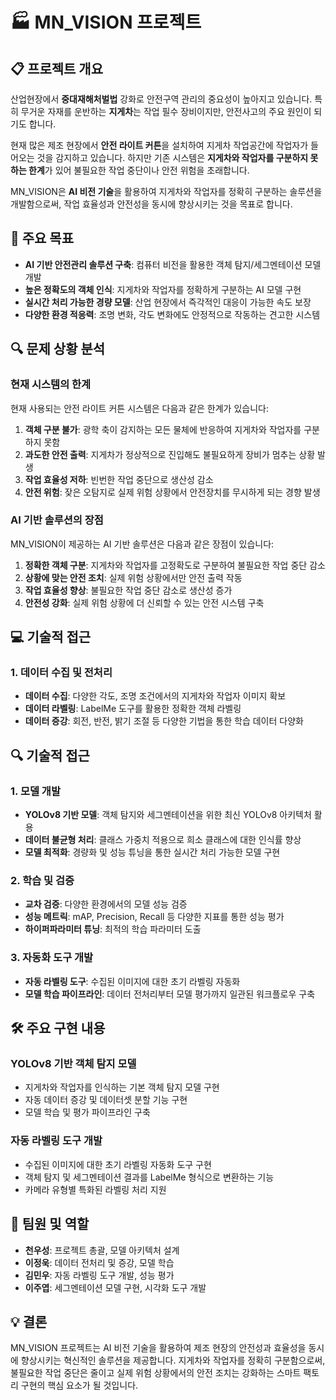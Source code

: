 # 🏭 MN_VISION 프로젝트

## 📋 프로젝트 개요

산업현장에서 **중대재해처벌법** 강화로 안전구역 관리의 중요성이 높아지고 있습니다. 특히 무거운 자재를 운반하는 **지게차**는 작업 필수 장비이지만, 안전사고의 주요 원인이 되기도 합니다.

현재 많은 제조 현장에서 **안전 라이트 커튼**을 설치하여 지게차 작업공간에 작업자가 들어오는 것을 감지하고 있습니다. 하지만 기존 시스템은 **지게차와 작업자를 구분하지 못하는 한계**가 있어 불필요한 작업 중단이나 안전 위험을 초래합니다.

MN_VISION은 **AI 비전 기술**을 활용하여 지게차와 작업자를 정확히 구분하는 솔루션을 개발함으로써, 작업 효율성과 안전성을 동시에 향상시키는 것을 목표로 합니다.

## 🎯 주요 목표

- **AI 기반 안전관리 솔루션 구축**: 컴퓨터 비전을 활용한 객체 탐지/세그멘테이션 모델 개발
- **높은 정확도의 객체 인식**: 지게차와 작업자를 정확하게 구분하는 AI 모델 구현
- **실시간 처리 가능한 경량 모델**: 산업 현장에서 즉각적인 대응이 가능한 속도 보장
- **다양한 환경 적응력**: 조명 변화, 각도 변화에도 안정적으로 작동하는 견고한 시스템

## 🔍 문제 상황 분석

### 현재 시스템의 한계

현재 사용되는 안전 라이트 커튼 시스템은 다음과 같은 한계가 있습니다:

1. **객체 구분 불가**: 광학 축이 감지하는 모든 물체에 반응하여 지게차와 작업자를 구분하지 못함
2. **과도한 안전 출력**: 지게차가 정상적으로 진입해도 불필요하게 장비가 멈추는 상황 발생
3. **작업 효율성 저하**: 빈번한 작업 중단으로 생산성 감소
4. **안전 위험**: 잦은 오탐지로 실제 위험 상황에서 안전장치를 무시하게 되는 경향 발생

### AI 기반 솔루션의 장점

MN_VISION이 제공하는 AI 기반 솔루션은 다음과 같은 장점이 있습니다:

1. **정확한 객체 구분**: 지게차와 작업자를 고정확도로 구분하여 불필요한 작업 중단 감소
2. **상황에 맞는 안전 조치**: 실제 위험 상황에서만 안전 출력 작동
3. **작업 효율성 향상**: 불필요한 작업 중단 감소로 생산성 증가
4. **안전성 강화**: 실제 위험 상황에 더 신뢰할 수 있는 안전 시스템 구축

## 💻 기술적 접근

### 1. 데이터 수집 및 전처리

- **데이터 수집**: 다양한 각도, 조명 조건에서의 지게차와 작업자 이미지 확보
- **데이터 라벨링**: LabelMe 도구를 활용한 정확한 객체 라벨링
- **데이터 증강**: 회전, 반전, 밝기 조절 등 다양한 기법을 통한 학습 데이터 다양화

## 🔍 기술적 접근

### 1. 모델 개발

* **YOLOv8 기반 모델**: 객체 탐지와 세그멘테이션을 위한 최신 YOLOv8 아키텍처 활용
* **데이터 불균형 처리**: 클래스 가중치 적용으로 희소 클래스에 대한 인식률 향상
* **모델 최적화**: 경량화 및 성능 튜닝을 통한 실시간 처리 가능한 모델 구현

### 2. 학습 및 검증

* **교차 검증**: 다양한 환경에서의 모델 성능 검증
* **성능 메트릭**: mAP, Precision, Recall 등 다양한 지표를 통한 성능 평가
* **하이퍼파라미터 튜닝**: 최적의 학습 파라미터 도출

### 3. 자동화 도구 개발

* **자동 라벨링 도구**: 수집된 이미지에 대한 초기 라벨링 자동화
* **모델 학습 파이프라인**: 데이터 전처리부터 모델 평가까지 일관된 워크플로우 구축

## 🛠️ 주요 구현 내용

### YOLOv8 기반 객체 탐지 모델 

- 지게차와 작업자를 인식하는 기본 객체 탐지 모델 구현
- 자동 데이터 증강 및 데이터셋 분할 기능 구현
- 모델 학습 및 평가 파이프라인 구축

### 자동 라벨링 도구 개발 

- 수집된 이미지에 대한 초기 라벨링 자동화 도구 구현
- 객체 탐지 및 세그멘테이션 결과를 LabelMe 형식으로 변환하는 기능
- 카메라 유형별 특화된 라벨링 처리 지원

## 👥 팀원 및 역할

- **천우성**: 프로젝트 총괄, 모델 아키텍처 설계
- **이정욱**: 데이터 전처리 및 증강, 모델 학습
- **김민우**: 자동 라벨링 도구 개발, 성능 평가
- **이주엽**: 세그멘테이션 모델 구현, 시각화 도구 개발

## 💡 결론

MN_VISION 프로젝트는 AI 비전 기술을 활용하여 제조 현장의 안전성과 효율성을 동시에 향상시키는 혁신적인 솔루션을 제공합니다. 지게차와 작업자를 정확히 구분함으로써, 불필요한 작업 중단은 줄이고 실제 위험 상황에서의 안전 조치는 강화하는 스마트 팩토리 구현의 핵심 요소가 될 것입니다.

